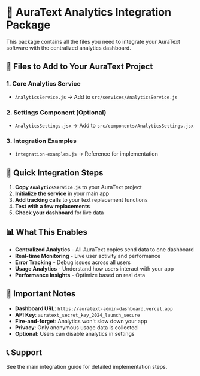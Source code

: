# 🚀 AuraText Analytics Integration Package

This package contains all the files you need to integrate your AuraText software with the centralized analytics dashboard.

## 📁 Files to Add to Your AuraText Project

### **1. Core Analytics Service**
- `AnalyticsService.js` → Add to `src/services/AnalyticsService.js`

### **2. Settings Component (Optional)**
- `AnalyticsSettings.jsx` → Add to `src/components/AnalyticsSettings.jsx`

### **3. Integration Examples**
- `integration-examples.js` → Reference for implementation

## 🔧 Quick Integration Steps

1. **Copy `AnalyticsService.js`** to your AuraText project
2. **Initialize the service** in your main app
3. **Add tracking calls** to your text replacement functions
4. **Test with a few replacements**
5. **Check your dashboard** for live data

## 📊 What This Enables

- **Centralized Analytics** - All AuraText copies send data to one dashboard
- **Real-time Monitoring** - Live user activity and performance
- **Error Tracking** - Debug issues across all users
- **Usage Analytics** - Understand how users interact with your app
- **Performance Insights** - Optimize based on real data

## 🔑 Important Notes

- **Dashboard URL**: `https://auratext-admin-dashboard.vercel.app`
- **API Key**: `auratext_secret_key_2024_launch_secure`
- **Fire-and-forget**: Analytics won't slow down your app
- **Privacy**: Only anonymous usage data is collected
- **Optional**: Users can disable analytics in settings

## 📞 Support

See the main integration guide for detailed implementation steps.
